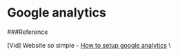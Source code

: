 # Google analytics

###Reference

[Vid] Website so simple - [How to setup google analytics](https://www.youtube.com/watch?v=f3X-hYRxBL8&ab_channel=WebsiteSoSimple) \